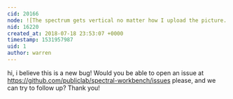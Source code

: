 ```yaml
---
cid: 20166
node: ![The spectrum gets vertical no matter how I upload the picture. ](../notes/wangdydu/04-27-2018/the-spectrum-gets-vertical-no-matter-how-i-upload-the-picture)
nid: 16220
created_at: 2018-07-18 23:53:07 +0000
timestamp: 1531957987
uid: 1
author: warren
---
```


hi, i believe this is a new bug! Would you be able to open an issue at https://github.com/publiclab/spectral-workbench/issues please, and we can try to follow up? Thank you!
